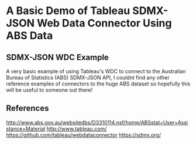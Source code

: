 # A Basic Demo of Tableau SDMX-JSON Web Data Connector Using ABS Data

SDMX-JSON WDC Example
---------------
A very basic example of using Tableau's WDC to connect to the Australian Bureau of Statistics (ABS) SDMX-JSON API, I couldnt find any other reference examples of connectors to the huge ABS dataset so hopefully this will be useful to someone out there!

References
---------------
http://www.abs.gov.au/websitedbs/D3310114.nsf/home/ABSstat+User+Assistance+Material
http://www.tableau.com/  
https://github.com/tableau/webdataconnector
https://sdmx.org/ 